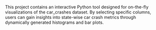 This project contains an interactive Python tool designed for on-the-fly visualizations of the car_crashes dataset. By selecting specific columns, users can gain insights into state-wise car crash metrics through dynamically generated histograms and bar plots.
